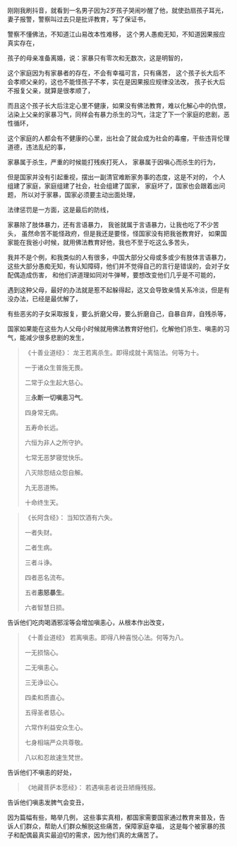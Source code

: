刚刚我刷抖音，就看到一名男子因为2岁孩子哭闹吵醒了他，就使劲扇孩子耳光，
妻子报警，警察叫过去只是批评教育，写了保证书，

警察不懂佛法，不知道江山易改本性难移，
这个男人愚痴无知，不知道因果报应真实存在，

孩子的母亲准备离婚，说：家暴只有零次和无数次，这是明智的，

这个家庭因为有家暴者的存在，不会有幸福可言，只有痛苦，
这个孩子长大后不会孝顺父亲的，这也不能怪孩子不孝，实在是因果报应规律没法改，
孩子长大后不报复父亲，就算是很孝顺了，

而且这个孩子长大后注定心里不健康，如果没有佛法教育，难以化解心中的仇恨，沾染上父亲的家暴习气，同样会有暴力杀生的习气，注定了下一个家庭的悲剧，恶性循环，

这个家庭的人都会有不健康的心里，出社会了就会成为社会的毒瘤，干些违背伦理道德，违法乱纪的事，

家暴属于杀生，严重的时候能打残疾打死人，
家暴属于因嗔心而杀生的行为，

但是国家并没有引起重视，摆出一副清官难断家务事的态度，这是不对的，
个人组建了家庭，家庭组建了社会，社会组建了国家，
家庭坏了，国家也会跟着出问题，
所以对于家暴，国家必须要主动出面处理，

法律惩罚是一方面，这是最后的防线，

家暴除了肢体暴力，还有言语暴力，
我爸就属于言语暴力，让我也吃了不少苦头，
虽然命苦不能怪政府，但是我还是要怪，怪国家没有把我爸教育好，
如果国家能在我爸小时候，就用佛法教育好他，我也不至于吃这么多苦头，

我并不是个例，和我类似的人有很多，中国大部分父母或多或少有肢体言语暴力，这些大部分愚痴无知，有认知障碍，他们并不觉得自己的言行是错误的，会对子女配偶造成伤害，
和他们讲道理如同对牛弹琴，要想改变他们几乎是不可能的，

遇到这种父母，最好的办法就是惹不起躲得起，这又会导致亲情关系冷淡，但是有没办法，已经是最优解了，

有些恶劣的子女采取报复，要么折磨父母，要么折磨自己，自暴自弃，自残杀等，

国家如果能在这些为人父母小时候就用佛法教育好他们，化解他们杀生、嗔恚的习气，能减少很多悲剧的发生，

> 《十善业道经》：
> 龙王若离杀生。即得成就十离恼法。何等为十。
> 
> 一于诸众生普施无畏。
> 
> 二常于众生起大慈心。
> 
> 三**永断一切嗔恚习气**。
> 
> 四身常无病。
> 
> 五寿命长远。
> 
> 六恒为非人之所守护。
> 
> 七常无恶梦寝觉快乐。
> 
> 八灭除怨结众怨自解。
> 
> 九无恶道怖。
> 
> 十命终生天。

> 《长阿含经》：
> 当知饮酒有六失。
> 
> 一者失财。
> 
> 二者生病。
> 
> 三者斗诤。
> 
> 四者恶名流布。
> 
> 五者**恚怒暴生**。
> 
> 六者智慧日损。

告诉他们吃肉喝酒邪淫等会增加嗔恚心，从根本作出改变，

> 《十善业道经》
> 若离嗔恚。即得八种喜悦心法。何等为八。
> 
> 一无损恼心。
> 
> 二无嗔恚心。
> 
> 三无诤讼心。
> 
> 四柔和质直心。
> 
> 五得圣者慈心。
> 
> 六常作利益安众生心。
> 
> 七身相端严众共尊敬。
> 
> 八以和忍故速生梵世。

告诉他们不嗔恚的好处，

> 《地藏菩萨本愿经》：
> 若遇嗔恚者说丑陋癃残报。

告诉他们嗔恚发脾气会变丑，

因为篇幅有些，略举几例，
这些事实真相，都国家需要国家通过教育来普及，告诉人们群众，帮助人们群众解脱这些痛苦，保障家庭幸福，
这是每个被家暴的孩子和配偶最真实最迫切的需求，因为他们真的太痛苦了。

